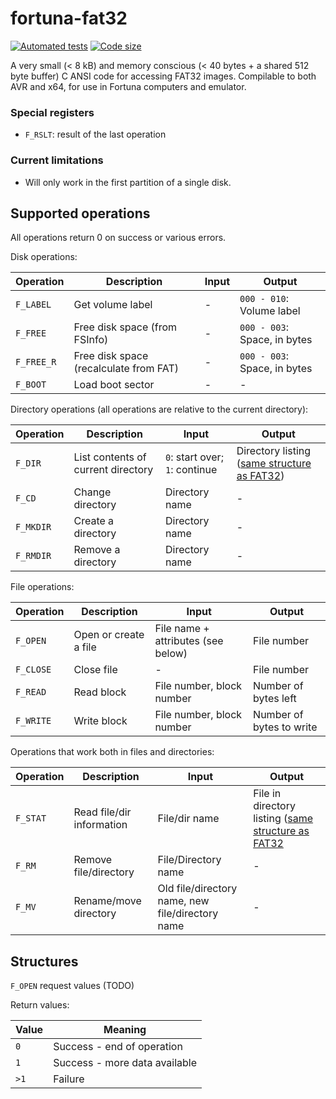 # fortuna-fat32

[![Automated tests](https://github.com/fortuna-computers/fortuna-fat32/actions/workflows/automated-tests.yml/badge.svg?branch=master)](https://github.com/fortuna-computers/fortuna-fat32/actions/workflows/automated-tests.yml)
[![Code size](https://github.com/fortuna-computers/fortuna-fat32/actions/workflows/code-size.yml/badge.svg?branch=master)](https://github.com/fortuna-computers/fortuna-fat32/actions/workflows/code-size.yml)

A very small (&lt; 8 kB) and memory conscious (&lt; 40 bytes + a shared 512 byte buffer) C ANSI code for accessing FAT32 images. Compilable to both AVR and x64, for use in Fortuna computers and emulator.

### Special registers

* `F_RSLT`: result of the last operation

### Current limitations

* Will only work in the first partition of a single disk.

## Supported operations

All operations return 0 on success or various errors.

Disk operations:

| Operation | Description | Input | Output |
|-----------|-------------|-------|--------|
| `F_LABEL` | Get volume label | - | `000 - 010`: Volume label |
| `F_FREE`  | Free disk space (from FSInfo) | - | `000 - 003`: Space, in bytes |
| `F_FREE_R`  | Free disk space (recalculate from FAT) | - | `000 - 003`: Space, in bytes |
| `F_BOOT` | Load boot sector | - | - |

Directory operations (all operations are relative to the current directory):

| Operation | Description | Input | Output |
|-----------|-------------|-------|--------|
| `F_DIR`   | List contents of current directory | `0`: start over; `1`: continue | Directory listing ([same structure as FAT32](https://en.wikipedia.org/wiki/Design_of_the_FAT_file_system#Directory_entry))
| `F_CD`    | Change directory | Directory name | - |
| `F_MKDIR` | Create a directory | Directory name | - |
| `F_RMDIR` | Remove a directory | Directory name | - |

File operations:

| Operation | Description | Input | Output |
|-----------|-------------|-------|--------|
| `F_OPEN` | Open or create a file | File name + attributes (see below) | File number |
| `F_CLOSE` | Close file | - | File number |
| `F_READ` | Read block | File number, block number | Number of bytes left |
| `F_WRITE` | Write block | File number, block number | Number of bytes to write |

Operations that work both in files and directories:

| Operation | Description | Input | Output |
|-----------|-------------|-------|--------|
| `F_STAT` | Read file/dir information | File/dir name | File in directory listing ([same structure as FAT32](https://en.wikipedia.org/wiki/Design_of_the_FAT_file_system#Directory_entry) |
| `F_RM` | Remove file/directory | File/Directory name | - |
| `F_MV` | Rename/move directory | Old file/directory name, new file/directory name | - |

## Structures

`F_OPEN` request values (TODO)

Return values:

| Value | Meaning |
|-------|---------|
| `0`   | Success - end of operation |
| `1`   | Success - more data available |
| `>1`  | Failure |
